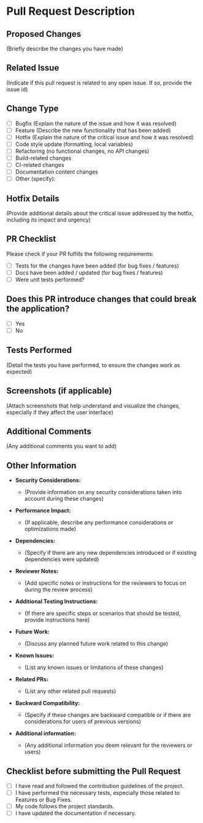 # Pull Request Description

## Proposed Changes

(Briefly describe the changes you have made)

## Related Issue

(Indicate if this pull request is related to any open issue. If so, provide the issue id)

## Change Type

- [ ] Bugfix (Explain the nature of the issue and how it was resolved)
- [ ] Feature (Describe the new functionality that has been added)
- [ ] Hotfix (Explain the nature of the critical issue and how it was resolved)
- [ ] Code style update (formatting, local variables)
- [ ] Refactoring (no functional changes, no API changes)
- [ ] Build-related changes
- [ ] CI-related changes
- [ ] Documentation content changes
- [ ] Other (specify):

## Hotfix Details

(Provide additional details about the critical issue addressed by the hotfix, including its impact and urgency)

## PR Checklist

Please check if your PR fulfills the following requirements:

- [ ] Tests for the changes have been added (for bug fixes / features)
- [ ] Docs have been added / updated (for bug fixes / features)
- [ ] Were unit tests performed?

## Does this PR introduce changes that could break the application?

- [ ] Yes
- [ ] No

<!-- If this PR introduces changes that could break the application, please describe the impact and migration path for existing applications below. -->

## Tests Performed

(Detail the tests you have performed, to ensure the changes work as expected)

## Screenshots (if applicable)

(Attach screenshots that help understand and visualize the changes, especially if they affect the user interface)

## Additional Comments

(Any additional comments you want to add)

## Other Information

- **Security Considerations:**
  - (Provide information on any security considerations taken into account during these changes)

- **Performance Impact:**
  - (If applicable, describe any performance considerations or optimizations made)

- **Dependencies:**
  - (Specify if there are any new dependencies introduced or if existing dependencies were updated)

- **Reviewer Notes:**
  - (Add specific notes or instructions for the reviewers to focus on during the review process)

- **Additional Testing Instructions:**
  - (If there are specific steps or scenarios that should be tested, provide instructions here)

- **Future Work:**
  - (Discuss any planned future work related to this change)

- **Known Issues:**
  - (List any known issues or limitations of these changes)

- **Related PRs:**
  - (List any other related pull requests)

- **Backward Compatibility:**
  - (Specify if these changes are backward compatible or if there are considerations for users of previous versions)

- **Additional information:**
  - (Any additional information you deem relevant for the reviewers or users)

## Checklist before submitting the Pull Request

- [ ] I have read and followed the contribution guidelines of the project.
- [ ] I have performed the necessary tests, especially those related to Features or Bug Fixes.
- [ ] My code follows the project standards.
- [ ] I have updated the documentation if necessary.
